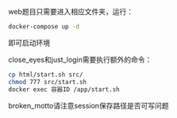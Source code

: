 web题目只需要进入相应文件夹，运行：

```bash
docker-compose up -d
```

即可启动环境

close_eyes和just_login需要执行额外的命令：

```bash
cp html/start.sh src/
chmod 777 src/start.sh
docker exec 容器ID /app/start.sh
```

broken_motto请注意session保存路径是否可写问题
